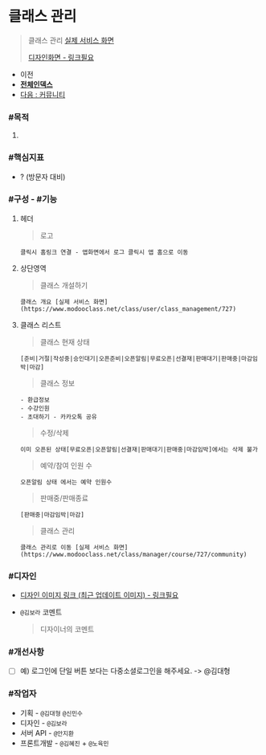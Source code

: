 # 클래스 관리

> 클래스 관리 [실제 서비스 화면](https://www.modooclass.net/class/manager/list)
>
> [디자인화면 - 링크필요]() 



- 이전      
- [**전체인덱스**](../README.md)     
- [다음 : 커뮤니티](../community/README.md)



### **#목적**

1. 



### #핵심지표

- ? (방문자 대비)



### **#구성 - #기능**

1. 헤더 

   > 로고
     ```
     클릭시 홈링크 연결 - 앱화면에서 로그 클릭시 앱 홈으로 이동
     ```
2. 상단영역

   > 클래스 개설하기
     ```
     클래스 개요 [실제 서비스 화면](https://www.modooclass.net/class/user/class_management/727)
     ```
3. 클래스 리스트

   > 클래스 현재 상태 
     ``` 
     [준비|거절|작성중|승인대기|오픈준비|오픈알림|무료오픈|선결재|판매대기|판매중|마감임박|마감]
     ```
   
   > 클래스 정보
      ```
      - 환급정보
      - 수강인원
      - 초대하기 - 카카오톡 공유
      ```
      
   > 수정/삭제
      ```
      이미 오픈된 상태[무료오픈|오픈알림|선결재|판매대기|판매중|마감임박]에서는 삭제 불가
      ```
   > 예약/참여 인원 수
      ```
      오픈알림 상태 에서는 예약 인원수 
      ```
   > 판매중/판매종료
      ```
      [판매중|마감임박|마감]
      ```
   > 클래스 관리
      ```
      클래스 관리로 이동 [실제 서비스 화면](https://www.modooclass.net/class/manager/course/727/community)
      ```



### **#디자인**

- [디자인 이미지 링크 (최근 업데이트 이미지) - 링크필요]()

- `@김보라`  코멘트

  > 디자이너의 코멘트



### #개선사항

- [ ] 예) 로그인에 단일 버튼 보다는 다중소셜로그인을 해주세요. -> @김대형



### **#작업자**

- 기획 - `@김대형` `@신민수`
- 디자인 - `@김보라`
- 서버 API - `@안지환`
- 프론트개발 - `@김혜진`  + `@노육민`


